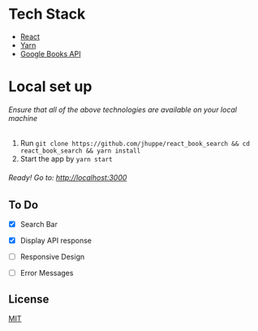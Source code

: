 # Tech Stack
- [React](https://reactjs.org/docs/getting-started.html)
- [Yarn](https://yarnpkg.com/en/docs)
- [Google Books API](https://developers.google.com/books/docs/overview)

# Local set up
###### Ensure that all of the above technologies are available on your local machine
1. Run `git clone https://github.com/jhuppe/react_book_search && cd react_book_search && yarn install`
2. Start the app by `yarn start`
###### Ready! Go to: [http://localhost:3000](http://localhost:3000)

## To Do
- [X] Search Bar
- [X] Display API response
- [ ] Responsive Design
- [ ] Error Messages



## License
[MIT](https://github.com/jhuppe/react_book_search/blob/master/LICENSE)
